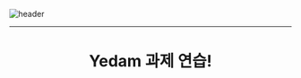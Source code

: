 ![header](https://capsule-render.vercel.app/api?type=Venom&color=gradient&height=300&section=header&text=Yedam%20project&fontSize=100&animation=fadeIn&fontAlignY=38&desc=Yedam%20Programming&descAlignY=55&descAlign=70)
<hr>
<div align = center>
  <h1>Yedam 과제 연습!</h1>
</div>
